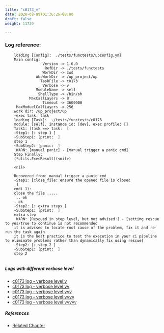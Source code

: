 ```yaml
---
title: "c0173_v"
date: 2020-08-09T01:36:26+88:00
draft: false
weight: 11730

---
```


### Log reference: <no value>

```
    loading [Config]:  ./tests/functests/upconfig.yml
    Main config:
                 Version -> 1.0.0
                  RefDir -> ./tests/functests
                 WorkDir -> cwd
              AbsWorkDir -> /up_project/up
                TaskFile -> c0173
                 Verbose -> v
              ModuleName -> self
               ShellType -> /bin/sh
           MaxCallLayers -> 8
                 Timeout -> 3600000
     MaxModuelCallLayers -> 256
    work dir: /up_project/up
    -exec task: task
    loading [Task]:  ./tests/functests/c0173
    module: [self], instance id: [dev], exec profile: []
    Task1: [task ==> task:  ]
    -Step1: [: step 1 ]
    ~SubStep1: [print:  ]
    step 1
    ~SubStep2: [panic:  ]
     WARN: [manual panic] - [manual trigger a panic cmd]
    Step Finally:
    (*utils.ExecResult)(<nil>)
    
    <nil>
    
    Recovered from: manual trigger a panic cmd
    -Step1: [close_file: ensure the opened file is closed
     ]
    cmd( 1):
    close the file .....
     .. ok
    . ok
    -Step2: [: extra steps ]
    ~SubStep1: [print:  ]
    extra step
     WARN: [Rescued in step level, but not advised!] - [setting rescue to yes/true to continue is not recommended
    it is advised to locate root cause of the problem, fix it and re-run the task again
    it is the best practice to test the execution in your ci pipeline to eliminate problems rather than dynamically fix using rescue]
    -Step2: [: step 2 ]
    ~SubStep1: [print:  ]
    step 2
    
```

##### Logs with different verbose level
* [c0173 log - verbose level v](../../logs/c0173_v)
* [c0173 log - verbose level vv](../../logs/c0173_vv)
* [c0173 log - verbose level vvv](../../logs/c0173_vvv)
* [c0173 log - verbose level vvvv](../../logs/c0173_vvvv)
* [c0173 log - verbose level vvvvv](../../logs/c0173_vvvvv)

##### References
* [Related Chapter](../../flow-controll/c0173)
